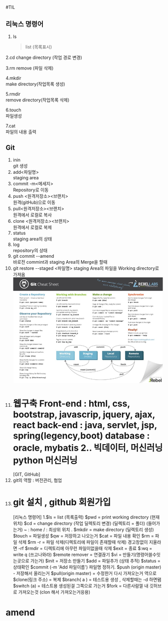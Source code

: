 #TIL

## 리눅스 명령어

1. ls
   > list (목록표시)

2.cd change directory (작업 경로 변경)

3.rm remove (파일 삭제)

4.mkdir  
 make directory(작업목록 생성)

5.rmdir  
remove directory(작업목록 삭제)

6.touch  
파일생성

7.cat  
파일의 내용 출력

## Git

1. inin  
   git 생성
2. add<파일명>  
    staging area
3. commit -m<메세지>  
   Repository로 이동
4. push <원격저장소><브랜치>  
   원격(gitHub)으로 이동
5. pull<원격저장소><브랜치>  
   원격에서 로컬로 복사
6. clone <원격저장소><브랜치>  
   원격에서 로컬로 복제
7. status  
   staging area의 상태
8. log  
   repository의 상태
9. git commit --amend  
   바로전 commint과 staging Area의 Merge을 할때
10. git restore --staged <파일명> staging Area의 파일을 Working directory로 가져옴  
    ![Git sheat sheet](<asset/git_terminal_command_line_%EA%B9%83_%ED%84%B0%EB%AF%B8%EB%84%90_%EB%AA%85%EB%A0%B9%EC%96%B4%20(1).jpg>)
11. 웹구축
    Front-end : html, css, bootstrap, javascrip, jquery, ajax, react
    back-end : java, servlet, jsp, spring(legency,boot)
    database : oracle, mybatis
    2.. 빅데이터, 머신러닝
    python
    머신러닝
    =========================
    [GIT, GitHub]
12. git의 역할 : 버전관리, 협업
13. # git 설치 , github 회원가입
    [리눅스 명령어] 1.$ls = list (목록출력)
  $pwd = print working directory (현재위치)
    $cd = change directory (작업 딜렉토리 변경) (딜렉토리 = 폴더) (들어가는거)
  ~ : home    / : 최상위 위치      . 
  $mkdir = make directory (딜렉토리 생성)
    $touch = 파일생성
  $qw = 저장하고 나오는거
    $cat = 파일 내용 확인
  $rm = 파일 삭제
    $rm -r = 파일 삭제(디렉토리에 파일이 존재할때 삭제) 경고창없이 지울라면 -rf
  $rmdir = 디렉토리에 아무런 파일이없을때 삭제
    $exit = 종료
  $:wq = write q (쓰고나와라)
    $remote remover = 연결끊기
  $vi = 만들기(명령어쓸수잇는곳으로 가는거)
    $init = 저장소 만들기
  $add = 파일추가 (상태 추적)
    $status = 상태확인
  $commit (-m 'Add 파일이름') 파일명 정하기.
    $push (origin master) - 저장해서 올리는거
  $pull(origin master) = 수정한거 다시 가져오는거 역으로
    $clone(링크 주소) = 복제
  $branch( a ) = 테스트용 생성 , 삭제할때는 -d 하면됌
    $switch (a) = 테스트용 생성된걸 그쪽으로 가는거
  $fork = 다른사람껄 내 깃허브로 가져오는것 (clon 해서 가져오는거응용)

# amend
